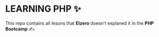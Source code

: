 # LEARNING PHP ✨
This repo contains all lesons that **Elzero** doesn't explaned it in the **PHP Bootcamp** ✍️.
